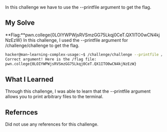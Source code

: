 In this challenge we have to use the --printfile argument to get the flag.
## My Solve

**Flag:**pwn.college{0LOIYWPWjsRVSmzGG75Lkqj0CeT.QX1ITO0wCN4kjNzEzW}
In this challenge, I used the --printfile argument for /challenge/challenge to get the flag.
```bash
hacker@man~learning-complex-usage:~$ /challenge/challenge --printfile /flag
Correct argument! Here is the /flag file:
pwn.college{0LOIYWPWjsRVSmzGG75Lkqj0CeT.QX1ITO0wCN4kjNzEzW}
```
## What I Learned
Through this challenge, I was able to learn that the --printfile argument allows you to print arbitrary files to the terminal.

## Refernces
Did not use any references for this challenge.
